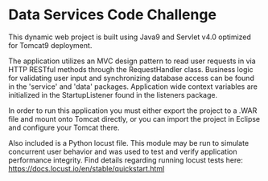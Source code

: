 # Data Services Code Challenge
This dynamic web project is built using Java9 and Servlet v4.0 optimized for Tomcat9 deployment.

The application utilizes an MVC design pattern to read user requests in via HTTP RESTful methods through the RequestHandler class. 
Business logic for validating user input and synchronizing database access can be found in the 'service' and 'data' packages. 
Application wide context variables are initialized in the StartupListener found in the listeners package. 

In order to run this application you must either export the project to a .WAR file and mount onto Tomcat directly, or you can import
the project in Eclipse and configure your Tomcat there.

Also included is a Python locust file. This module may be run to simulate concurrent user behavior and was used to test and verify
application performance integrity. Find details regarding running locust tests here: https://docs.locust.io/en/stable/quickstart.html